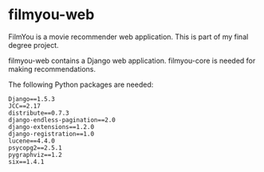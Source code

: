 filmyou-web
=====================

FilmYou is a movie recommender web application. This is part of my final degree project.

filmyou-web contains a Django web application. filmyou-core is needed for making recommendations.

The following Python packages are needed:
```
Django==1.5.3
JCC==2.17
distribute==0.7.3
django-endless-pagination==2.0
django-extensions==1.2.0
django-registration==1.0
lucene==4.4.0
psycopg2==2.5.1
pygraphviz==1.2
six==1.4.1
```
